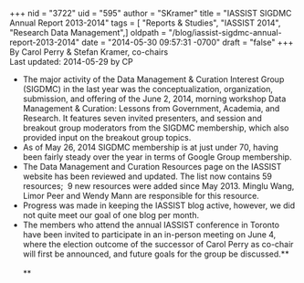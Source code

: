 +++
nid = "3722"
uid = "595"
author = "SKramer"
title = "IASSIST SIGDMC Annual Report 2013-2014"
tags = [ "Reports & Studies", "IASSIST 2014", "Research Data Management",]
oldpath = "/blog/iassist-sigdmc-annual-report-2013-2014"
date = "2014-05-30 09:57:31 -0700"
draft = "false"
+++
By Carol Perry & Stefan Kramer, co-chairs\
Last updated: 2014-05-29 by CP

-   The major activity of the Data Management & Curation Interest Group
    (SIGDMC) in the last year was the conceptualization, organization,
    submission, and offering of the June 2, 2014, morning workshop Data
    Management & Curation: Lessons from Government, Academia, and
    Research. It features seven invited presenters, and session and
    breakout group moderators from the SIGDMC membership, which also
    provided input on the breakout group topics.
-   As of May 26, 2014 SIGDMC membership is at just under 70, having
    been fairly steady over the year in terms of Google Group
    membership.  
-   The Data Management and Curation Resources page on the IASSIST
    website has been reviewed and updated. The list now contains 59
    resources;  9 new resources were added since May 2013. Minglu Wang,
    Limor Peer and Wendy Mann are responsible for this resource. 
-   Progress was made in keeping the IASSIST blog active, however, we
    did not quite meet our goal of one blog per month. 
-   The members who attend the annual IASSIST conference in Toronto have
    been invited to participate in an in-person meeting on June 4, where
    the election outcome of the successor of Carol Perry as co-chair
    will first be announced, and future goals for the group be
    discussed.**\
    \
    **
